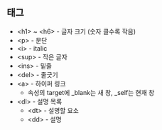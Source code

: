 ## 태그

* \<h1> ~ \<h6> - 글자 크기 (숫자 클수록 작음)
* \<p> - 문단
* \<i> - italic
* \<sup> - 작은 글자
* \<ins> - 밑줄
* \<del> - 줄긋기
* \<a> - 하이퍼 링크
  * 속성의 target에 _blank는 새 창, _self는 현재 창
* \<dl> - 설명 목록
  * \<dt> - 설명할 요소
  * \<dd> - 설명
